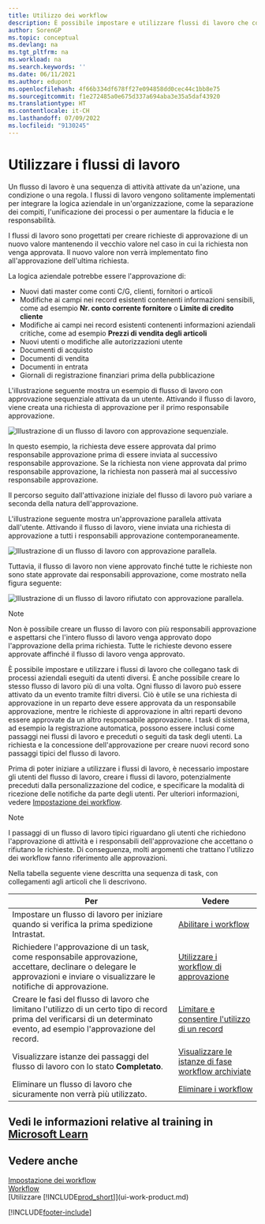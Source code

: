 ```yaml
---
title: Utilizzo dei workflow
description: È possibile impostare e utilizzare flussi di lavoro che collegano le attività dei processi aziendali come la pubblicazione automatica o la richiesta e la concessione dell'approvazione per nuovi record.
author: SorenGP
ms.topic: conceptual
ms.devlang: na
ms.tgt_pltfrm: na
ms.workload: na
ms.search.keywords: ''
ms.date: 06/11/2021
ms.author: edupont
ms.openlocfilehash: 4f66b334df678ff27e094858dd0cec44c1bb8e75
ms.sourcegitcommit: f1e272485a0e675d337a694aba3e35a5daf43920
ms.translationtype: HT
ms.contentlocale: it-CH
ms.lasthandoff: 07/09/2022
ms.locfileid: "9130245"
---
```

# <a name="use-workflows"></a>Utilizzare i flussi di lavoro

Un flusso di lavoro è una sequenza di attività attivate da un'azione, una condizione o una regola. I flussi di lavoro vengono solitamente implementati per integrare la logica aziendale in un'organizzazione, come la separazione dei compiti, l'unificazione dei processi o per aumentare la fiducia e le responsabilità.  

I flussi di lavoro sono progettati per creare richieste di approvazione di un nuovo valore mantenendo il vecchio valore nel caso in cui la richiesta non venga approvata. Il nuovo valore non verrà implementato fino all'approvazione dell'ultima richiesta.  

La logica aziendale potrebbe essere l'approvazione di:

- Nuovi dati master come conti C/G, clienti, fornitori o articoli
- Modifiche ai campi nei record esistenti contenenti informazioni sensibili, come ad esempio **Nr. conto corrente fornitore** o **Limite di credito cliente**
- Modifiche ai campi nei record esistenti contenenti informazioni aziendali critiche, come ad esempio **Prezzi di vendita degli articoli**
- Nuovi utenti o modifiche alle autorizzazioni utente
- Documenti di acquisto
- Documenti di vendita
- Documenti in entrata
- Giornali di registrazione finanziari prima della pubblicazione

L'illustrazione seguente mostra un esempio di flusso di lavoro con approvazione sequenziale attivata da un utente. Attivando il flusso di lavoro, viene creata una richiesta di approvazione per il primo responsabile approvazione.  

![Illustrazione di un flusso di lavoro con approvazione sequenziale.](media/Workflows/approval-flow.png)

In questo esempio, la richiesta deve essere approvata dal primo responsabile approvazione prima di essere inviata al successivo responsabile approvazione. Se la richiesta non viene approvata dal primo responsabile approvazione, la richiesta non passerà mai al successivo responsabile approvazione.  

Il percorso seguito dall'attivazione iniziale del flusso di lavoro può variare a seconda della natura dell'approvazione.  

L'illustrazione seguente mostra un'approvazione parallela attivata dall'utente. Attivando il flusso di lavoro, viene inviata una richiesta di approvazione a tutti i responsabili approvazione contemporaneamente.  

![Illustrazione di un flusso di lavoro con approvazione parallela.](media/Workflows/approval-flow-2.png)

Tuttavia, il flusso di lavoro non viene approvato finché tutte le richieste non sono state approvate dai responsabili approvazione, come mostrato nella figura seguente:  

![Illustrazione di un flusso di lavoro rifiutato con approvazione parallela.](media/Workflows/approval-flow-3.png)

> [!NOTE]  
> Non è possibile creare un flusso di lavoro con più responsabili approvazione e aspettarsi che l'intero flusso di lavoro venga approvato dopo l'approvazione della prima richiesta. Tutte le richieste devono essere approvate affinché il flusso di lavoro venga approvato.

È possibile impostare e utilizzare i flussi di lavoro che collegano task di processi aziendali eseguiti da utenti diversi. È anche possibile creare lo stesso flusso di lavoro più di una volta. Ogni flusso di lavoro può essere attivato da un evento tramite filtri diversi. Ciò è utile se una richiesta di approvazione in un reparto deve essere approvata da un responsabile approvazione, mentre le richieste di approvazione in altri reparti devono essere approvate da un altro responsabile approvazione. I task di sistema, ad esempio la registrazione automatica, possono essere inclusi come passaggi nei flussi di lavoro e preceduti o seguiti da task degli utenti. La richiesta e la concessione dell'approvazione per creare nuovi record sono passaggi tipici del flusso di lavoro.  

Prima di poter iniziare a utilizzare i flussi di lavoro, è necessario impostare gli utenti del flusso di lavoro, creare i flussi di lavoro, potenzialmente preceduti dalla personalizzazione del codice, e specificare la modalità di ricezione delle notifiche da parte degli utenti. Per ulteriori informazioni, vedere [Impostazione dei workflow](across-set-up-workflows.md).  

> [!NOTE]  
> I passaggi di un flusso di lavoro tipici riguardano gli utenti che richiedono l'approvazione di attività e i responsabili dell'approvazione che accettano o rifiutano le richieste. Di conseguenza, molti argomenti che trattano l'utilizzo dei workflow fanno riferimento alle approvazioni.  

 Nella tabella seguente viene descritta una sequenza di task, con collegamenti agli articoli che li descrivono.  

|**Per**|**Vedere**|  
|------------|-------------|  
|Impostare un flusso di lavoro per iniziare quando si verifica la prima spedizione Intrastat.|[Abilitare i workflow](across-how-to-enable-workflows.md)|  
|Richiedere l'approvazione di un task, come responsabile approvazione, accettare, declinare o delegare le approvazioni e inviare o visualizzare le notifiche di approvazione.|[Utilizzare i workflow di approvazione](across-how-use-approval-workflows.md)|  
|Creare le fasi del flusso di lavoro che limitano l'utilizzo di un certo tipo di record prima del verificarsi di un determinato evento, ad esempio l'approvazione del record.|[Limitare e consentire l'utilizzo di un record](across-how-to-restrict-and-allow-usage-of-a-record.md)|  
|Visualizzare istanze dei passaggi del flusso di lavoro con lo stato **Completato**.|[Visualizzare le istanze di fase workflow archiviate](across-how-to-view-archived-workflow-step-instances.md)|  
|Eliminare un flusso di lavoro che sicuramente non verrà più utilizzato.|[Eliminare i workflow](across-how-to-delete-workflows.md)|  

## <a name="see-related-training-at-microsoft-learn"></a>Vedi le informazioni relative al training in [Microsoft Learn](/learn/modules/create-workflows/)

## <a name="see-also"></a>Vedere anche

[Impostazione dei workflow](across-set-up-workflows.md)  
[Workflow](across-workflow.md)  
[Utilizzare [!INCLUDE[prod_short](includes/prod_short.md)]](ui-work-product.md)  


[!INCLUDE[footer-include](includes/footer-banner.md)]